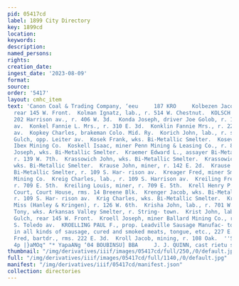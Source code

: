 ```yaml
---
pid: 05417cd
label: 1899 City Directory
key: 1899cd
location: 
keywords: 
description: 
named_persons: 
rights: 
creation_date: 
ingest_date: '2023-08-09'
format: 
source: 
order: '5417'
layout: cmhc_item
text: 'Canon Coal & Trading Company, ‘eeu     187 KRO     Kolbezen Jacob, miner, r.
  rear 145 W. Front.  Kolman Ignatz, lab., r. 514 W. Chestnut.  KOLSCH JULIUS, druggist,
  202 Harrison av., r. 406 W. 3d.  Konda Joseph, driver Joe Golob, r. 107 Harrison
  av.  Konkel Fannie L. Mrs., r. 310 E. 3d.  Konklin Fannie Mrs., r. 220 Harrison
  av.  Kopkey Charles, brakeman Colo. Mid. Ry.  Korich John, lab., r. ss. California
  Gulch, opp. Leiter av.  Kosek Frank, wks. Bi-Metallic Smelter.  Kosevar John, miner
  Ibex Mining Co.  Koskell Isaac, miner Penn Mining & Leasing Co., r. 820 E. 6th.  Koss
  Joseph, wks. Bi-Metallic Smelter.  Kraemer Edward L., assayer Bi-Metallic Plant,
  r. 139 W. 7th.  Krassowich John, wks. Bi-Metallic Smelter.  Krassowich Michael,
  wks. Bi-Metallic Smelter.  Krause John, miner, r. 142 E. 2d.  Krause Joseph, lab.
  Bi-Metallic Smelter, r. 109 S. Har- rison av.  Kreager Fred, miner Small Hopes Cons.
  Mining Co.  Kreig Charles, lab., r. 109 S. Harrison av.  Kreiling Fred W., teamster,
  r. 709 E. 5th.  Kreiling Louis, miner, r. 709 E. 5th.  Krell Henry P., judge County
  Court, Court House, rms. 14 Breene Blk.  Krenger Jacob, wks. Bi-Metallic Smelter,
  r. 109 S. Har- rison av.  Krig Charles, wks. Bi-Metallic Smelter.  Kringen Lena
  Miss (Hanley & Kringen), r. 126 W. 6th.  Krisha John, lab., r. 701 W. Elm.  Krisman
  Tony, wks. Arkansas Valley Smelter, r. String- town.  Krist John, lab., r. California
  Gulch, rear 145 W. Front.  Kroell Joseph, miner Ballard Mining Co., r. rear 148
  S. Toledo av.  KROELLING PAUL F., prop. Leadville Sausage Manufac- tory, dealer
  in all kinds of sausage, cured and smoked meats, tongue, etc., 227 E. 3d.  Kroll
  Fred, bartdr., rms. 222 E. 3d.  Kroll Jacob, mining, r. 108 Oak.  ''S1Sy ‘UIIUS
  4p |}aMOq" "* YapaANg ‘04 BOUBINSU] BBA     J. J. QUINN, cast rietu st. MIXED PAINTS '
thumbnail: "/img/derivatives/iiif/images/05417cd/full/250,/0/default.jpg"
full: "/img/derivatives/iiif/images/05417cd/full/1140,/0/default.jpg"
manifest: "/img/derivatives/iiif/05417cd/manifest.json"
collection: directories
---
```

